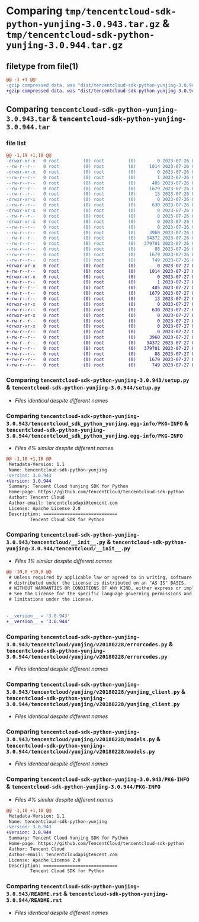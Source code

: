 # Comparing `tmp/tencentcloud-sdk-python-yunjing-3.0.943.tar.gz` & `tmp/tencentcloud-sdk-python-yunjing-3.0.944.tar.gz`

## filetype from file(1)

```diff
@@ -1 +1 @@
-gzip compressed data, was "dist/tencentcloud-sdk-python-yunjing-3.0.943.tar", last modified: Wed Jul 26 00:48:59 2023, max compression
+gzip compressed data, was "dist/tencentcloud-sdk-python-yunjing-3.0.944.tar", last modified: Thu Jul 27 02:28:22 2023, max compression
```

## Comparing `tencentcloud-sdk-python-yunjing-3.0.943.tar` & `tencentcloud-sdk-python-yunjing-3.0.944.tar`

### file list

```diff
@@ -1,19 +1,19 @@
-drwxr-xr-x   0 root         (0) root         (0)        0 2023-07-26 00:48:59.000000 tencentcloud-sdk-python-yunjing-3.0.943/
--rw-r--r--   0 root         (0) root         (0)     1014 2023-07-26 00:48:58.000000 tencentcloud-sdk-python-yunjing-3.0.943/setup.py
-drwxr-xr-x   0 root         (0) root         (0)        0 2023-07-26 00:48:59.000000 tencentcloud-sdk-python-yunjing-3.0.943/tencentcloud_sdk_python_yunjing.egg-info/
--rw-r--r--   0 root         (0) root         (0)        1 2023-07-26 00:48:59.000000 tencentcloud-sdk-python-yunjing-3.0.943/tencentcloud_sdk_python_yunjing.egg-info/dependency_links.txt
--rw-r--r--   0 root         (0) root         (0)      485 2023-07-26 00:48:59.000000 tencentcloud-sdk-python-yunjing-3.0.943/tencentcloud_sdk_python_yunjing.egg-info/SOURCES.txt
--rw-r--r--   0 root         (0) root         (0)     1679 2023-07-26 00:48:59.000000 tencentcloud-sdk-python-yunjing-3.0.943/tencentcloud_sdk_python_yunjing.egg-info/PKG-INFO
--rw-r--r--   0 root         (0) root         (0)       13 2023-07-26 00:48:59.000000 tencentcloud-sdk-python-yunjing-3.0.943/tencentcloud_sdk_python_yunjing.egg-info/top_level.txt
-drwxr-xr-x   0 root         (0) root         (0)        0 2023-07-26 00:48:59.000000 tencentcloud-sdk-python-yunjing-3.0.943/tencentcloud/
--rw-r--r--   0 root         (0) root         (0)      630 2023-07-26 00:48:58.000000 tencentcloud-sdk-python-yunjing-3.0.943/tencentcloud/__init__.py
-drwxr-xr-x   0 root         (0) root         (0)        0 2023-07-26 00:48:59.000000 tencentcloud-sdk-python-yunjing-3.0.943/tencentcloud/yunjing/
--rw-r--r--   0 root         (0) root         (0)        0 2023-07-26 00:48:58.000000 tencentcloud-sdk-python-yunjing-3.0.943/tencentcloud/yunjing/__init__.py
-drwxr-xr-x   0 root         (0) root         (0)        0 2023-07-26 00:48:59.000000 tencentcloud-sdk-python-yunjing-3.0.943/tencentcloud/yunjing/v20180228/
--rw-r--r--   0 root         (0) root         (0)        0 2023-07-26 00:48:58.000000 tencentcloud-sdk-python-yunjing-3.0.943/tencentcloud/yunjing/v20180228/__init__.py
--rw-r--r--   0 root         (0) root         (0)     3960 2023-07-26 00:48:58.000000 tencentcloud-sdk-python-yunjing-3.0.943/tencentcloud/yunjing/v20180228/errorcodes.py
--rw-r--r--   0 root         (0) root         (0)    94372 2023-07-26 00:48:58.000000 tencentcloud-sdk-python-yunjing-3.0.943/tencentcloud/yunjing/v20180228/yunjing_client.py
--rw-r--r--   0 root         (0) root         (0)   379701 2023-07-26 00:48:58.000000 tencentcloud-sdk-python-yunjing-3.0.943/tencentcloud/yunjing/v20180228/models.py
--rw-r--r--   0 root         (0) root         (0)       88 2023-07-26 00:48:59.000000 tencentcloud-sdk-python-yunjing-3.0.943/setup.cfg
--rw-r--r--   0 root         (0) root         (0)     1679 2023-07-26 00:48:59.000000 tencentcloud-sdk-python-yunjing-3.0.943/PKG-INFO
--rw-r--r--   0 root         (0) root         (0)      749 2023-07-26 00:48:58.000000 tencentcloud-sdk-python-yunjing-3.0.943/README.rst
+drwxr-xr-x   0 root         (0) root         (0)        0 2023-07-27 02:28:22.000000 tencentcloud-sdk-python-yunjing-3.0.944/
+-rw-r--r--   0 root         (0) root         (0)     1014 2023-07-27 02:28:22.000000 tencentcloud-sdk-python-yunjing-3.0.944/setup.py
+drwxr-xr-x   0 root         (0) root         (0)        0 2023-07-27 02:28:22.000000 tencentcloud-sdk-python-yunjing-3.0.944/tencentcloud_sdk_python_yunjing.egg-info/
+-rw-r--r--   0 root         (0) root         (0)        1 2023-07-27 02:28:22.000000 tencentcloud-sdk-python-yunjing-3.0.944/tencentcloud_sdk_python_yunjing.egg-info/dependency_links.txt
+-rw-r--r--   0 root         (0) root         (0)      485 2023-07-27 02:28:22.000000 tencentcloud-sdk-python-yunjing-3.0.944/tencentcloud_sdk_python_yunjing.egg-info/SOURCES.txt
+-rw-r--r--   0 root         (0) root         (0)     1679 2023-07-27 02:28:22.000000 tencentcloud-sdk-python-yunjing-3.0.944/tencentcloud_sdk_python_yunjing.egg-info/PKG-INFO
+-rw-r--r--   0 root         (0) root         (0)       13 2023-07-27 02:28:22.000000 tencentcloud-sdk-python-yunjing-3.0.944/tencentcloud_sdk_python_yunjing.egg-info/top_level.txt
+drwxr-xr-x   0 root         (0) root         (0)        0 2023-07-27 02:28:22.000000 tencentcloud-sdk-python-yunjing-3.0.944/tencentcloud/
+-rw-r--r--   0 root         (0) root         (0)      630 2023-07-27 02:28:22.000000 tencentcloud-sdk-python-yunjing-3.0.944/tencentcloud/__init__.py
+drwxr-xr-x   0 root         (0) root         (0)        0 2023-07-27 02:28:22.000000 tencentcloud-sdk-python-yunjing-3.0.944/tencentcloud/yunjing/
+-rw-r--r--   0 root         (0) root         (0)        0 2023-07-27 02:28:22.000000 tencentcloud-sdk-python-yunjing-3.0.944/tencentcloud/yunjing/__init__.py
+drwxr-xr-x   0 root         (0) root         (0)        0 2023-07-27 02:28:22.000000 tencentcloud-sdk-python-yunjing-3.0.944/tencentcloud/yunjing/v20180228/
+-rw-r--r--   0 root         (0) root         (0)        0 2023-07-27 02:28:22.000000 tencentcloud-sdk-python-yunjing-3.0.944/tencentcloud/yunjing/v20180228/__init__.py
+-rw-r--r--   0 root         (0) root         (0)     3960 2023-07-27 02:28:22.000000 tencentcloud-sdk-python-yunjing-3.0.944/tencentcloud/yunjing/v20180228/errorcodes.py
+-rw-r--r--   0 root         (0) root         (0)    94372 2023-07-27 02:28:22.000000 tencentcloud-sdk-python-yunjing-3.0.944/tencentcloud/yunjing/v20180228/yunjing_client.py
+-rw-r--r--   0 root         (0) root         (0)   379701 2023-07-27 02:28:22.000000 tencentcloud-sdk-python-yunjing-3.0.944/tencentcloud/yunjing/v20180228/models.py
+-rw-r--r--   0 root         (0) root         (0)       88 2023-07-27 02:28:22.000000 tencentcloud-sdk-python-yunjing-3.0.944/setup.cfg
+-rw-r--r--   0 root         (0) root         (0)     1679 2023-07-27 02:28:22.000000 tencentcloud-sdk-python-yunjing-3.0.944/PKG-INFO
+-rw-r--r--   0 root         (0) root         (0)      749 2023-07-27 02:28:22.000000 tencentcloud-sdk-python-yunjing-3.0.944/README.rst
```

### Comparing `tencentcloud-sdk-python-yunjing-3.0.943/setup.py` & `tencentcloud-sdk-python-yunjing-3.0.944/setup.py`

 * *Files identical despite different names*

### Comparing `tencentcloud-sdk-python-yunjing-3.0.943/tencentcloud_sdk_python_yunjing.egg-info/PKG-INFO` & `tencentcloud-sdk-python-yunjing-3.0.944/tencentcloud_sdk_python_yunjing.egg-info/PKG-INFO`

 * *Files 4% similar despite different names*

```diff
@@ -1,10 +1,10 @@
 Metadata-Version: 1.1
 Name: tencentcloud-sdk-python-yunjing
-Version: 3.0.943
+Version: 3.0.944
 Summary: Tencent Cloud Yunjing SDK for Python
 Home-page: https://github.com/TencentCloud/tencentcloud-sdk-python
 Author: Tencent Cloud
 Author-email: tencentcloudapi@tencent.com
 License: Apache License 2.0
 Description: ============================
         Tencent Cloud SDK for Python
```

### Comparing `tencentcloud-sdk-python-yunjing-3.0.943/tencentcloud/__init__.py` & `tencentcloud-sdk-python-yunjing-3.0.944/tencentcloud/__init__.py`

 * *Files 1% similar despite different names*

```diff
@@ -10,8 +10,8 @@
 # Unless required by applicable law or agreed to in writing, software
 # distributed under the License is distributed on an "AS IS" BASIS,
 # WITHOUT WARRANTIES OR CONDITIONS OF ANY KIND, either express or implied.
 # See the License for the specific language governing permissions and
 # limitations under the License.
 
 
-__version__ = '3.0.943'
+__version__ = '3.0.944'
```

### Comparing `tencentcloud-sdk-python-yunjing-3.0.943/tencentcloud/yunjing/v20180228/errorcodes.py` & `tencentcloud-sdk-python-yunjing-3.0.944/tencentcloud/yunjing/v20180228/errorcodes.py`

 * *Files identical despite different names*

### Comparing `tencentcloud-sdk-python-yunjing-3.0.943/tencentcloud/yunjing/v20180228/yunjing_client.py` & `tencentcloud-sdk-python-yunjing-3.0.944/tencentcloud/yunjing/v20180228/yunjing_client.py`

 * *Files identical despite different names*

### Comparing `tencentcloud-sdk-python-yunjing-3.0.943/tencentcloud/yunjing/v20180228/models.py` & `tencentcloud-sdk-python-yunjing-3.0.944/tencentcloud/yunjing/v20180228/models.py`

 * *Files identical despite different names*

### Comparing `tencentcloud-sdk-python-yunjing-3.0.943/PKG-INFO` & `tencentcloud-sdk-python-yunjing-3.0.944/PKG-INFO`

 * *Files 4% similar despite different names*

```diff
@@ -1,10 +1,10 @@
 Metadata-Version: 1.1
 Name: tencentcloud-sdk-python-yunjing
-Version: 3.0.943
+Version: 3.0.944
 Summary: Tencent Cloud Yunjing SDK for Python
 Home-page: https://github.com/TencentCloud/tencentcloud-sdk-python
 Author: Tencent Cloud
 Author-email: tencentcloudapi@tencent.com
 License: Apache License 2.0
 Description: ============================
         Tencent Cloud SDK for Python
```

### Comparing `tencentcloud-sdk-python-yunjing-3.0.943/README.rst` & `tencentcloud-sdk-python-yunjing-3.0.944/README.rst`

 * *Files identical despite different names*

